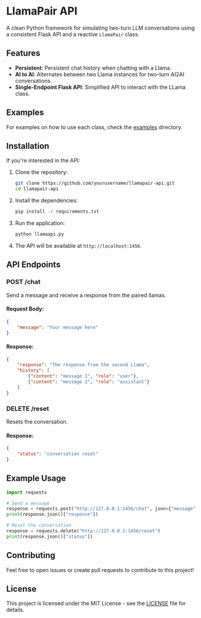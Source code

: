 
# LlamaPair API

A clean Python framework for simulating two-turn LLM conversations using a consistent Flask API and a reactive `LlamaPair` class.

## Features

- **Persistent**: Persistent chat history when chatting with a Llama.
- **AI to AI**: Alternates between two Llama instances for two-turn AI2AI conversations.
- **Single-Endpoint Flask API**: Simplified API to interact with the LLama class.

## Examples
For examples on how to use each class, check the [examples](examples) directory.

## Installation

If you're interested in the API:

1. Clone the repository:
    ```bash
    git clone https://github.com/yourusername/llamapair-api.git
    cd llamapair-api
    ```

2. Install the dependencies:
    ```bash
    pip install -r requirements.txt
    ```

3. Run the application:
    ```bash
    python llamaapi.py
    ```

4. The API will be available at `http://localhost:1456`.

## API Endpoints

### POST /chat

Send a message and receive a response from the paired llamas.

#### Request Body:
```json
{
    "message": "Your message here"
}
```

#### Response:
```json
{
    "response": "The response from the second Llama",
    "history": [
        {"content": "message 1", "role": "user"},
        {"content": "message 2", "role": "assistant"}
    ]
}
```

### DELETE /reset

Resets the conversation.

#### Response:
```json
{
    "status": "conversation reset"
}
```

## Example Usage

```python
import requests

# Send a message
response = requests.post("http://127.0.0.1:1456/chat", json={"message": "What is the meaning of life?"})
print(response.json()["response"])

# Reset the conversation
response = requests.delete("http://127.0.0.1:1456/reset")
print(response.json()["status"])
```

## Contributing

Feel free to open issues or create pull requests to contribute to this project!

## License

This project is licensed under the MIT License - see the [LICENSE](LICENSE) file for details.

